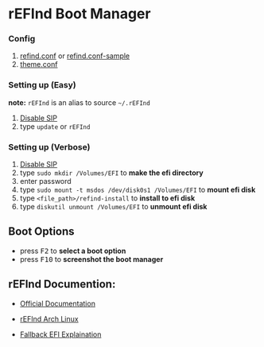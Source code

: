 # rEFInd Boot Manager

### Config

1. [refind.conf](refind/refind.conf) or
   [refind.conf-sample](resource/config/refind.conf-sample)
2. [theme.conf](refind/themes/ambience/theme.conf)

### Setting up (Easy)

**note:** `rEFInd` is an alias to source `~/.rEFInd`

1. [Disable SIP](https://github.com/briancrink/dotfiles/tree/master/.macos#disable-sip)
2. type `update` or `rEFInd`

### Setting up (Verbose)

1. [Disable SIP](https://github.com/briancrink/dotfiles/tree/master/.macos#disable-sip)
2. type `sudo mkdir /Volumes/EFI` to **make the efi directory**
3. enter password
4. type `sudo mount -t msdos /dev/disk0s1 /Volumes/EFI` to **mount efi disk**
5. type `<file_path>/refind-install` to **install to efi disk**
6. type `diskutil unmount /Volumes/EFI` to **unmount efi disk**

## Boot Options

- press <kbd>F2</kbd> to **select a boot option**
- press <kbd>F10</kbd> to **screenshot the boot manager**

## rEFInd Documention:

- [Official Documentation](https://www.rodsbooks.com/refind/index.html)

- [rEFInd Arch Linux](https://wiki.archlinux.org/index.php/REFInd)

- [Fallback EFI Explaination](https://askubuntu.com/questions/499897/removing-fallback-efi-from-refind)
